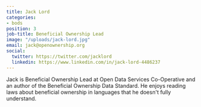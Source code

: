 ```yaml
---
title: Jack Lord
categories:
- bods
position: 3
job-title: Beneficial Ownership Lead
image: "/uploads/jack-lord.jpg"
email: jack@openownership.org
social:
  twitter: https://twitter.com/jacklord
  linkedin: https://www.linkedin.com/in/jack-lord-4486237
---
```


Jack is Beneficial Ownership Lead at Open Data Services Co-Operative and an author of the Beneficial Ownership Data Standard. He enjoys reading laws about beneficial ownership in languages that he doesn't fully understand.